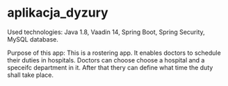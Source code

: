 # aplikacja_dyzury

Used technologies:
Java 1.8,
Vaadin 14,
Spring Boot,
Spring Security,
MySQL database.

Purpose of this app:
This is a rostering app. It enables doctors to schedule their duties in hospitals. Doctors can choose choose a hospital and a speceifc department in it.
After that thery can define what time the duty shall take place.
